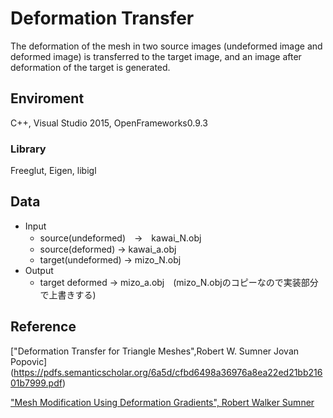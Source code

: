 # Deformation Transfer

The deformation of the mesh in two source images (undeformed image and deformed image) is transferred to the target image, and an image after deformation of the target is generated.

## Enviroment
C++, Visual Studio 2015, OpenFrameworks0.9.3

### Library
Freeglut, Eigen, libigl


## Data
- Input
  - source(undeformed)　→　kawai_N.obj
  - source(deformed) → kawai_a.obj
  - target(undeformed) → mizo_N.obj
- Output
  - target deformed → mizo_a.obj　(mizo_N.objのコピーなので実装部分で上書きする)

## Reference
["Deformation Transfer for Triangle Meshes",Robert W. Sumner Jovan Popovic] (https://pdfs.semanticscholar.org/6a5d/cfbd6498a36976a8ea22ed21bb21601b7999.pdf)

["Mesh Modification Using Deformation Gradients", Robert Walker Sumner](http://people.csail.mit.edu/sumner/thesis/Sumner2005MMU.pdf)
